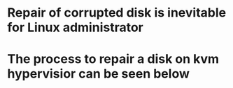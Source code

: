 # Repair of corrupted disk is inevitable for Linux administrator #
# The process to repair a disk on kvm hypervisior can be seen below #
